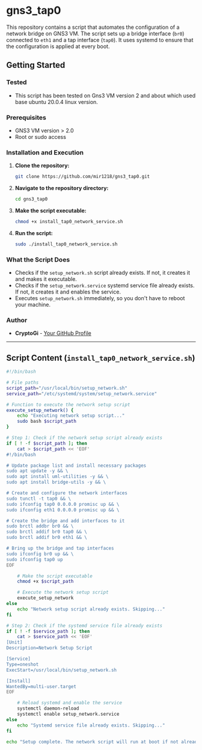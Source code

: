 # gns3_tap0


This repository contains a script that automates the configuration of a network bridge on GNS3 VM. The script sets up a bridge interface (`br0`) connected to `eth1` and a tap interface (`tap0`). It uses systemd to ensure that the configuration is applied at every boot.

## Getting Started


### Tested 
- This script has been tested on Gns3 VM version 2 and about which used base ubuntu 20.0.4 linux version.
  
### Prerequisites

- GNS3 VM version > 2.0 
- Root or sudo access

### Installation and Execution

1. **Clone the repository:**
    ```bash
    git clone https://github.com/mir1218/gns3_tap0.git
    ```

2. **Navigate to the repository directory:**
    ```bash
    cd gns3_tap0
    ```

3. **Make the script executable:**
    ```bash
    chmod +x install_tap0_network_service.sh
    ```

4. **Run the script:**
    ```bash
    sudo ./install_tap0_network_service.sh
    ```

### What the Script Does

- Checks if the `setup_network.sh` script already exists. If not, it creates it and makes it executable.
- Checks if the `setup_network.service` systemd service file already exists. If not, it creates it and enables the service.
- Executes `setup_network.sh` immediately, so you don't have to reboot your machine.

### Author

- **CryptoGi** - [Your GitHub Profile](https://github.com/your_username)

---

## Script Content (`install_tap0_network_service.sh`)

```bash
#!/bin/bash

# File paths
script_path="/usr/local/bin/setup_network.sh"
service_path="/etc/systemd/system/setup_network.service"

# Function to execute the network setup script
execute_setup_network() {
    echo "Executing network setup script..."
    sudo bash $script_path
}

# Step 1: Check if the network setup script already exists
if [ ! -f $script_path ]; then
    cat > $script_path << 'EOF'
#!/bin/bash

# Update package list and install necessary packages
sudo apt update -y && \
sudo apt install uml-utilities -y && \
sudo apt install bridge-utils -y && \

# Create and configure the network interfaces
sudo tunctl -t tap0 && \
sudo ifconfig tap0 0.0.0.0 promisc up && \
sudo ifconfig eth1 0.0.0.0 promisc up && \

# Create the bridge and add interfaces to it
sudo brctl addbr br0 && \
sudo brctl addif br0 tap0 && \
sudo brctl addif br0 eth1 && \

# Bring up the bridge and tap interfaces
sudo ifconfig br0 up && \
sudo ifconfig tap0 up
EOF

    # Make the script executable
    chmod +x $script_path

    # Execute the network setup script
    execute_setup_network
else
    echo "Network setup script already exists. Skipping..."
fi

# Step 2: Check if the systemd service file already exists
if [ ! -f $service_path ]; then
    cat > $service_path << 'EOF'
[Unit]
Description=Network Setup Script

[Service]
Type=oneshot
ExecStart=/usr/local/bin/setup_network.sh

[Install]
WantedBy=multi-user.target
EOF

    # Reload systemd and enable the service
    systemctl daemon-reload
    systemctl enable setup_network.service
else
    echo "Systemd service file already exists. Skipping..."
fi

echo "Setup complete. The network script will run at boot if not already configured."
